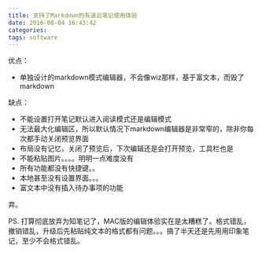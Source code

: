 ```yaml
---
title: 支持了Markdown的有道云笔记使用体验
date: 2016-08-04 16:43:42
categories:
tags: software
---
```


<!--more-->

优点：

- 单独设计的markdown模式编辑器，不会像wiz那样，基于富文本，而毁了markdown


缺点：

- 不能设置打开笔记默认进入阅读模式还是编辑模式
- 无法最大化编辑区，所以默认情况下markdown编辑器是非常窄的，除非你每次都手动关闭预览界面
- 布局没有记忆，关闭了预览后，下次编辑还是会打开预览，工具栏也是
- 不能粘贴图片。。。。明明一点难度没有
- 所有功能都没有快捷键。。
- 本地甚至没有设置界面。。。
- 富文本中没有插入待办事项的功能

弃。

PS. 打算彻底放弃为知笔记了，MAC版的编辑体验实在是太糟糕了。格式错乱，撤销错乱，升级后先粘贴纯文本的格式都有问题。。。搞了半天还是先用用印象笔记，至少不会格式错乱。